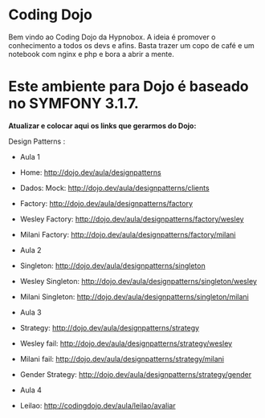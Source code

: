 **Coding Dojo**
========================

Bem vindo ao Coding Dojo da Hypnobox. A ideia é promover o conhecimento a todos os devs e afins.
Basta trazer um copo de café e um notebook com nginx e php e bora a abrir a mente.

Este ambiente para Dojo é baseado no SYMFONY 3.1.7.
====================================================

**Atualizar e colocar aqui os links que gerarmos do Dojo:**

Design Patterns : 

* Aula 1

* Home: http://dojo.dev/aula/designpatterns
* Dados: Mock: http://dojo.dev/aula/designpatterns/clients
* Factory: http://dojo.dev/aula/designpatterns/factory
* Wesley Factory: http://dojo.dev/aula/designpatterns/factory/wesley
* Milani Factory: http://dojo.dev/aula/designpatterns/factory/milani


* Aula 2

* Singleton: http://dojo.dev/aula/designpatterns/singleton
* Wesley Singleton: http://dojo.dev/aula/designpatterns/singleton/wesley
* Milani Singleton: http://dojo.dev/aula/designpatterns/singleton/milani

* Aula 3
* Strategy: http://dojo.dev/aula/designpatterns/strategy
* Wesley fail: http://dojo.dev/aula/designpatterns/strategy/wesley
* Milani fail: http://dojo.dev/aula/designpatterns/strategy/milani
* Gender Strategy: http://dojo.dev/aula/designpatterns/strategy/gender

* Aula 4
* Leilao: http://codingdojo.dev/aula/leilao/avaliar